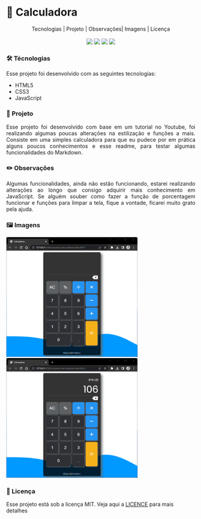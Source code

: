 # :date: Calculadora
<div align="center">
    Tecnologias | Projeto | Observações| Imagens | Licença
</div>
<br/>
<div align="center">
  <img src="https://img.shields.io/github/languages/count/paulomaraba/calculadora">
  <img src="https://img.shields.io/github/repo-size/paulomaraba/calculadora">
  <img src="https://img.shields.io/github/last-commit/paulomaraba/calculadora">
  <img src="https://img.shields.io/github/issues/paulomaraba/calculadora">
</div>        

### :hammer_and_wrench: Técnologias
Esse projeto foi desenvolvido com as seguintes tecnologias:

- HTML5
- CSS3
- JavaScript
  
### :moyai: Projeto
<p align="justify">
Esse projeto foi desenvolvido com base em um tutorial no Youtube, foi realizando algumas poucas alterações na estilização e funções a mais. Consiste em uma simples calculadora para que eu pudece por em prática alguns poucos conhecimentos e esse readme, para testar algumas funcionalidades do Markdown.</p>

### :pencil2: Observações
<p align="justify">
Algumas funcionalidades, ainda não estão funcionando, estarei realizando alterações ao longo que consigo adquirir mais conhecimento em JavaScript.
Se alguém souber como fazer a função de porcentagem funcionar e funções para limpar a tela, fique a vontade, ficarei muito grato pela ajuda.</p>

### :framed_picture: Imagens
<img src="assets/img/calc01.png" width="350px">
<img src="assets/img/calc02.png" width="350px">

### :page_with_curl: Licença
Esse projeto está sob a licença MIT.
Veja aqui a <a href="https://opensource.org/license/mit/" target="_blank">LICENCE</a> para mais detalhes
